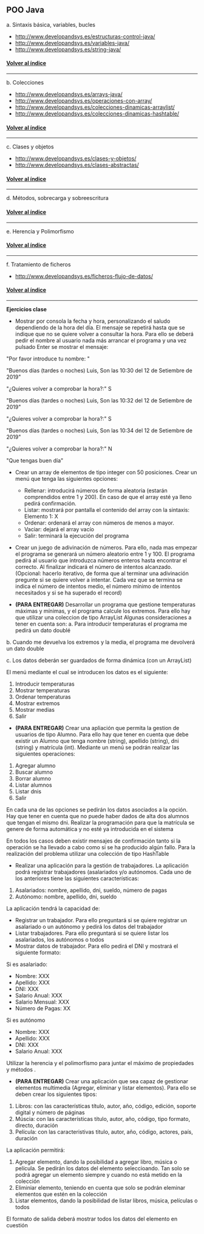 <a name="tema1"></a>
## POO Java 

a.	Sintaxis básica, variables, bucles
- http://www.developandsys.es/estructuras-control-java/
- http://www.developandsys.es/variables-java/
- http://www.developandsys.es/string-java/

#### [Volver al índice](#tema1)
***

b.	Colecciones
- http://www.developandsys.es/arrays-java/
- http://www.developandsys.es/operaciones-con-array/
- http://www.developandsys.es/colecciones-dinamicas-arraylist/
- http://www.developandsys.es/colecciones-dinamicas-hashtable/

#### [Volver al índice](#tema1)
***

c.	Clases y objetos
- http://www.developandsys.es/clases-y-objetos/
- http://www.developandsys.es/clases-abstractas/

#### [Volver al índice](#tema1)
***

d.	Métodos, sobrecarga y sobreescritura

#### [Volver al índice](#tema1)
***

e.	Herencia y Polimorfismo

#### [Volver al índice](#tema1)
***

f.	Tratamiento de ficheros

- http://www.developandsys.es/ficheros-flujo-de-datos/

#### [Volver al índice](#tema1)
***

**Ejercicios clase**

- Mostrar por consola la fecha y hora, personalizando el saludo dependiendo de la hora del día. El mensaje se repetirá hasta que se indique que no se quiere volver a consultar la hora. Para ello se deberá pedir el nombre al usuario nada más arrancar el programa y una vez pulsado Enter se mostrar el mensaje: 

"Por favor introduce tu nombre: "

"Buenos días (tardes o noches) Luis, Son las  10:30 del 12 de Setiembre de 2019"

"¿Quieres volver a comprobar la hora?:" S

"Buenos días (tardes o noches) Luis, Son las  10:32 del 12 de Setiembre de 2019"

"¿Quieres volver a comprobar la hora?:" S

"Buenos días (tardes o noches) Luis, Son las  10:34 del 12 de Setiembre de 2019"

"¿Quieres volver a comprobar la hora?:" N

"Que tengas buen día"

- Crear un array de elementos de tipo integer con 50 posiciones. Crear un menú que tenga las siguientes opciones:
	- Rellenar: introducirá números de forma aleatoria (estarán comprendidos entre 1 y 200). En caso de que el array esté ya lleno pedirá confirmación.
	- Listar: mostrará por pantalla el contenido del array con la sintaxis: Elemento 1: X
	- Ordenar: ordenará el array con números de menos a mayor.
	- Vaciar: dejará el array vacío
	- Salir: terminará la ejecución del programa

- Crear un juego de adivinación de números. Para ello, nada mas empezar el programa se generará un número aleatorio entre 1 y 100. El programa pedirá al usuario que introduzca números enteros hasta encontrar el correcto. Al finalizar indicará el número de intentos alcanzado. (Opcional: hacerlo iterativo, de forma que al terminar una adivinación pregunte si se quiere volver a intentar. Cada vez que se termina se indica el número de intentos medio, el número mínimo de intentos necesitados y si se ha superado el record)

- **(PARA ENTREGAR)** Desarrollar un programa que gestione temperaturas máximas y mínimas, y el programa calcule los extremos. Para ello hay que utilizar una coleccion de tipo ArrayList Algunas consideraciones a tener en cuenta son:
a. Para introducir temperaturas el programa me pedirá un dato doublé

b. Cuando me devuelva los extremos y la media, el programa me devolverá un dato double

c. Los datos deberán ser guardados de forma dinámica (con un ArrayList)

El menú mediante el cual se introducen los datos es el siguiente:

1. Introducir temperaturas
2. Mostrar temperaturas
3. Ordenar temperaturas
4. Mostrar extremos
5. Mostrar medias
6. Salir

- **(PARA ENTREGAR)** Crear una apliación que permita la gestion de usuarios de tipo Alumno. Para ello hay que tener en cuenta que debe existir un Alumno que tenga nombre (string), apellido (string), dni (string) y matrícula (int). Mediante un menú se podrán realizar las siguientes operaciones:

1. Agregar alumno
2. Buscar alumno
3. Borrar alumno
4. Listar alumnos
5. Listar dnis
5. Salir

En cada una de las opciones se pedirán los datos asociados a la opción. Hay que tener en cuenta que no puede haber dados de alta dos alumnos que tengan el mismo dni. Realizar la programación para que la matrícula se genere de forma automática y no esté ya introducida en el sistema 

En todos los casos deben existir mensajes de confirmación tanto si la operación se ha llevado a cabo como si se ha producido algún fallo. Para la realización del problema utilizar una colección de tipo HashTable


- Realizar una aplicación para la gestión de trabajadores. La aplicación podrá registrar trabajadores (asalariados y/o autónomos. Cada uno de los anteriores tiene las siguientes características:

1. Asalariados: nombre, apellido, dni, sueldo, número de pagas
2. Autónomo:  nombre, apellido, dni, sueldo

La aplicación tendrá la capacidad de:

- Registrar un trabajador. Para ello preguntará si se quiere registrar un asalariado o un autónomo y pedirá los datos del trabajador
- Listar trabajadores. Para ello preguntará si se quiere listar los asalariados, los autónomos o todos
- Mostrar datos de trabajador. Para ello pedirá el DNI y mostrará el siguiente formato:

Si es asalariado:
- Nombre: XXX
- Apellido: XXX
- DNI: XXX
- Salario Anual: XXX
- Salario Mensual: XXX 
- Número de Pagas: XX

Si es autónomo
- Nombre: XXX
- Apellido: XXX
- DNI: XXX
- Salario Anual: XXX

Utilizar la herencia y el polimorfismo para juntar el máximo de propiedades y métodos .

- **(PARA ENTREGAR)** Crear una aplicación que sea capaz de gestionar elementos multimedia (Agregar, eliminar y listar elementos). Para ello se deben crear los siguientes tipos:

1. Libros: con las características título, autor, año, código, edición, soporte digital y número de páginas
2. Múscia: con las características título, autor, año, código, tipo formato, directo, duración
3. Película: con las caracteristivas titulo, autor, año, código, actores, país, duración

La aplicación permitirá: 
1. Agregar elemento, dando la posibilidad a agregar libro, música o película. Se pedirán los datos del elemento seleccioando. Tan solo se podrá agregar un elemento siempre y cuando no está metido en la colección
2. Eliminiar elemento, teniendo en cuenta que solo se podrán eleminar elementos que estén en la colección
3. Listar elementos, dando la posibilidad de listar libros, música, películas o todos

El formato de salida deberá mostrar todos los datos del elemento en cuestión

